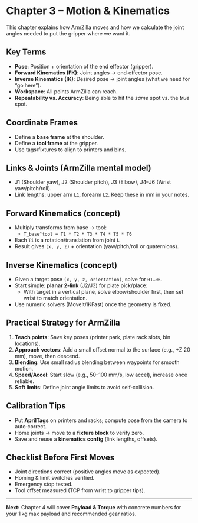 # Chapter 3 – Motion & Kinematics

This chapter explains how ArmZilla moves and how we calculate the joint angles needed to put the gripper where we want it.

## Key Terms
- **Pose**: Position + orientation of the end effector (gripper).
- **Forward Kinematics (FK)**: Joint angles → end‑effector pose.
- **Inverse Kinematics (IK)**: Desired pose → joint angles (what we need for “go here”).
- **Workspace**: All points ArmZilla can reach.
- **Repeatability vs. Accuracy**: Being able to hit the *same* spot vs. the *true* spot.

## Coordinate Frames
- Define a **base frame** at the shoulder.
- Define a **tool frame** at the gripper.
- Use tags/fixtures to align to printers and bins.

## Links & Joints (ArmZilla mental model)
- J1 (Shoulder yaw), J2 (Shoulder pitch), J3 (Elbow), J4–J6 (Wrist yaw/pitch/roll).
- Link lengths: upper arm `L1`, forearm `L2`. Keep these in mm in your notes.

## Forward Kinematics (concept)
- Multiply transforms from base → tool:
  - `T_base^tool = T1 * T2 * T3 * T4 * T5 * T6`
- Each `Ti` is a rotation/translation from joint i.
- Result gives `(x, y, z)` + orientation (yaw/pitch/roll or quaternions).

## Inverse Kinematics (concept)
- Given a target pose `(x, y, z, orientation)`, solve for `θ1…θ6`.
- Start simple: **planar 2‑link** (J2/J3) for plate pick/place:
  - With target in a vertical plane, solve elbow/shoulder first, then set wrist to match orientation.
- Use numeric solvers (MoveIt/IKFast) once the geometry is fixed.

## Practical Strategy for ArmZilla
1. **Teach points**: Save key poses (printer park, plate rack slots, bin locations).
2. **Approach vectors**: Add a small offset normal to the surface (e.g., +Z 20 mm), move, then descend.
3. **Blending**: Use small radius blending between waypoints for smooth motion.
4. **Speed/Accel**: Start slow (e.g., 50–100 mm/s, low accel), increase once reliable.
5. **Soft limits**: Define joint angle limits to avoid self‑collision.

## Calibration Tips
- Put **AprilTags** on printers and racks; compute pose from the camera to auto‑correct.
- Home joints → move to a **fixture block** to verify zero.
- Save and reuse a **kinematics config** (link lengths, offsets).

## Checklist Before First Moves
- Joint directions correct (positive angles move as expected).
- Homing & limit switches verified.
- Emergency stop tested.
- Tool offset measured (TCP from wrist to gripper tips).

---

**Next:** Chapter 4 will cover **Payload & Torque** with concrete numbers for your 1 kg max payload and recommended gear ratios.
